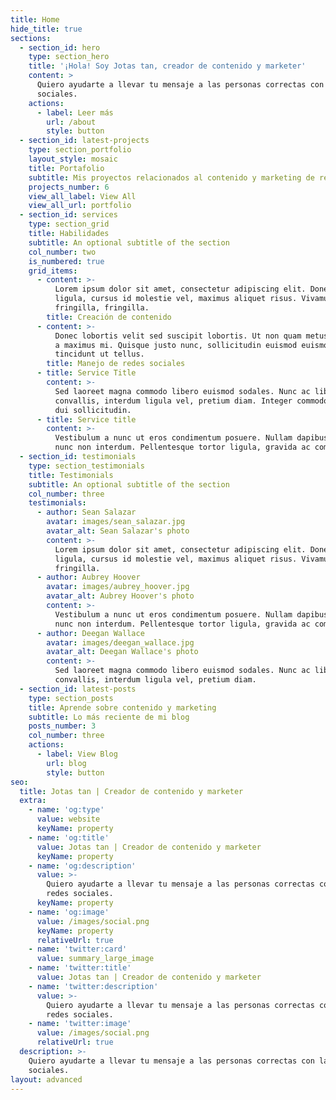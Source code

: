 ```yaml
---
title: Home
hide_title: true
sections:
  - section_id: hero
    type: section_hero
    title: '¡Hola! Soy Jotas tan, creador de contenido y marketer'
    content: >
      Quiero ayudarte a llevar tu mensaje a las personas correctas con las redes
      sociales.
    actions:
      - label: Leer más
        url: /about
        style: button
  - section_id: latest-projects
    type: section_portfolio
    layout_style: mosaic
    title: Portafolio
    subtitle: Mis proyectos relacionados al contenido y marketing de redes sociales ;)
    projects_number: 6
    view_all_label: View All
    view_all_url: portfolio
  - section_id: services
    type: section_grid
    title: Habilidades
    subtitle: An optional subtitle of the section
    col_number: two
    is_numbered: true
    grid_items:
      - content: >-
          Lorem ipsum dolor sit amet, consectetur adipiscing elit. Donec nisl
          ligula, cursus id molestie vel, maximus aliquet risus. Vivamus in nibh
          fringilla, fringilla.
        title: Creación de contenido
      - content: >-
          Donec lobortis velit sed suscipit lobortis. Ut non quam metus. Nullam
          a maximus mi. Quisque justo nunc, sollicitudin euismod euismod at,
          tincidunt ut tellus.
        title: Manejo de redes sociales
      - title: Service Title
        content: >-
          Sed laoreet magna commodo libero euismod sodales. Nunc ac libero
          convallis, interdum ligula vel, pretium diam. Integer commodo sem at
          dui sollicitudin.
      - title: Service title
        content: >-
          Vestibulum a nunc ut eros condimentum posuere. Nullam dapibus quis
          nunc non interdum. Pellentesque tortor ligula, gravida ac commodo eu.
  - section_id: testimonials
    type: section_testimonials
    title: Testimonials
    subtitle: An optional subtitle of the section
    col_number: three
    testimonials:
      - author: Sean Salazar
        avatar: images/sean_salazar.jpg
        avatar_alt: Sean Salazar's photo
        content: >-
          Lorem ipsum dolor sit amet, consectetur adipiscing elit. Donec nisl
          ligula, cursus id molestie vel, maximus aliquet risus. Vivamus in nibh
          fringilla.
      - author: Aubrey Hoover
        avatar: images/aubrey_hoover.jpg
        avatar_alt: Aubrey Hoover's photo
        content: >-
          Vestibulum a nunc ut eros condimentum posuere. Nullam dapibus quis
          nunc non interdum. Pellentesque tortor ligula, gravida ac commodo eu.
      - author: Deegan Wallace
        avatar: images/deegan_wallace.jpg
        avatar_alt: Deegan Wallace's photo
        content: >-
          Sed laoreet magna commodo libero euismod sodales. Nunc ac libero
          convallis, interdum ligula vel, pretium diam.
  - section_id: latest-posts
    type: section_posts
    title: Aprende sobre contenido y marketing
    subtitle: Lo más reciente de mi blog
    posts_number: 3
    col_number: three
    actions:
      - label: View Blog
        url: blog
        style: button
seo:
  title: Jotas tan | Creador de contenido y marketer
  extra:
    - name: 'og:type'
      value: website
      keyName: property
    - name: 'og:title'
      value: Jotas tan | Creador de contenido y marketer
      keyName: property
    - name: 'og:description'
      value: >-
        Quiero ayudarte a llevar tu mensaje a las personas correctas con las
        redes sociales.
      keyName: property
    - name: 'og:image'
      value: /images/social.png
      keyName: property
      relativeUrl: true
    - name: 'twitter:card'
      value: summary_large_image
    - name: 'twitter:title'
      value: Jotas tan | Creador de contenido y marketer
    - name: 'twitter:description'
      value: >-
        Quiero ayudarte a llevar tu mensaje a las personas correctas con las
        redes sociales.
    - name: 'twitter:image'
      value: /images/social.png
      relativeUrl: true
  description: >-
    Quiero ayudarte a llevar tu mensaje a las personas correctas con las redes
    sociales.
layout: advanced
---
```

